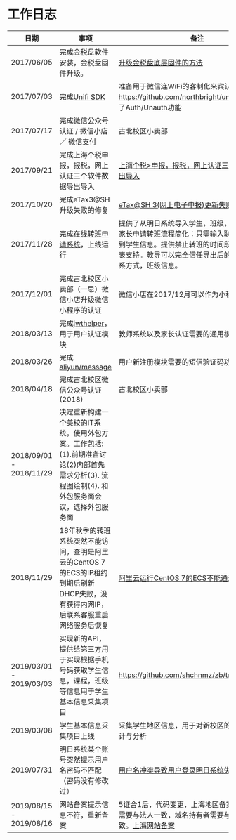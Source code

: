 # 工作日志

| 日期 | 事项 | 备注 |
| ---- | ---- | ---- |
| 2017/06/05 | 完成金税盘软件安装，金税盘固件升级。 | [升级金税盘底层固件的方法](https://github.com/northbright/Notes/blob/master/Software/caiwu/jinshuipan/update-jinshuipan-firmware.md) |
| 2017/07/03 | 完成[Unifi SDK](https://github.com/northbright/unifi) | 准备用于微信连WiFi的客制化来宾认证部分,地址: <https://github.com/northbright/unifi>，目前实现了Auth/Unauth功能 |
| 2017/07/17 | 完成微信公众号认证 / 微信小店 ／ 微信支付 | 古北校区小卖部 |
| 2017/09/21 | 完成上海个税申报，报税，网上认证三个软件数据导出导入 | [上海个税>申报，报税，网上认证三个软件数据导出导入](https://github.com/northbright/Notes/blob/master/Software/caiwu/geshui-baoshui-wangshangyanzheng-data-export-and-import.md) |
| 2017/10/20 | 完成eTax3@SH升级失败的修复 | [eTax@SH 3(网上电子申报)更新失败的解决方法](https://github.com/northbright/Notes/blob/master/Software/caiwu/eTaxSH3-failed-to-update/eTaxSH3-failed-to-update.md) |
| 2017/11/28 | 完成[在线转班申请系统](https://github.com/shchnmz/zb)，上线运行 | 提供了从明日系统导入学生，班级，时段等信息。家长申请转班流程简化：只需输入联系电话即可找到学生信息。提供禁止转班的时间段以及班级的列表支持。教导可以完全信任导出后的学生信息：联系方式，班级信息。 |
| 2017/12/01 | 完成古北校区小卖部（一思）微信小店升级微信小程序的认证 | 微信小店在2017/12月可以作为小程序 |
| 2018/03/13 | 完成[jwthelper](https://github.com/northbright/jwthelper)，用于用户认证模块 | 教师系统以及家长认证需要的通用模块 |
| 2018/03/26 | 完成[aliyun/message](https://github.com/northbright/aliyun/tree/master/message) | 用户新注册模块需要的短信验证码功能 |
| 2018/04/18 | 完成古北校区微信公众号认证(2018) | 古北校区小卖部 |
| 2018/09/01 - 2018/11/29 | 决定重新构建一个美校的IT系统，使用外包方案。工作包括:(1).前期准备讨论(2)内部首先需求分析(3). 流程图绘制(4). 和外包服务商会议，选择外包服务商 | |
| 2018/11/29 | 18年秋季的转班系统突然不能访问，查明是阿里云的CentOS 7的ECS的IP租约到期后刷新DHCP失败，没有获得内网IP，后联系客服重启网络服务后恢复 | [阿里云运行CentOS 7的ECS不能通过DHCP获取IP](https://github.com/northbright/Notes/blob/master/aliyun/can-not-get-ip-via-dhcp-on-centos-7-ecs.md) |
| 2019/03/01 - 2019/03/03 | 实现新的API，提供给第三方用于实现根据手机号码获取学生信息，课程，班级等信息用于学生基本信息采集项目 | <https://github.com/shchnmz/zb/tree/master/api> |
| 2019/03/08 | 学生基本信息采集项目上线 | 采集学生地区信息，用于对新校区的开班的提前统计与分析 |
| 2019/07/31 | 明日系统某个账号突然提示用户名密码不匹配（密码没有修改过） | [用户名冲突导致用户登录明日系统失败](https://github.com/northbright/Notes/blob/master/Software/ming/usernames-conflict-in-ming-cause-login-failure.md#%E7%94%A8%E6%88%B7%E5%90%8D%E5%86%B2%E7%AA%81%E5%AF%BC%E8%87%B4%E7%94%A8%E6%88%B7%E7%99%BB%E5%BD%95%E6%98%8E%E6%97%A5%E7%B3%BB%E7%BB%9F%E5%A4%B1%E8%B4%A5)  |
| 2019/08/15 - 2019/08/16 | 网站备案提示信息不符，重新备案 | 5证合1后，代码变更，上海地区备案，主体负责人需要与法人一致，域名持有者需要与主办单位一致。[上海网站备案](https://github.com/northbright/Notes/blob/master/beian/shanghai-beian.md) |
